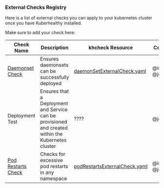 ### External Checks Registry

Here is a list of external checks you can apply to your kubernetes cluster once you have Kuberhealthy installed. 

Make sure to add your check here:

| Check Name | Description | khcheck Resource | Contributor |
| --- | --- | --- | --- |
| [Daemonset Check](../cmd/daemonSetExternalCheck/README.md) | Ensures daemonsets can be successfully deployed | [daemonSetExternalCheck.yaml](../cmd/daemonSetExternalCheck/daemonSetExternalCheck.yaml) | @integrii @joshulyne |
| Deployment Test | Ensures that a Deployment and Service can be provisioned and created within the Kubernetes cluster | ???? | @jonnydawg |
| [Pod Restarts Check](../cmd/podRestartsExternalCheck/README.md) | Checks for excessive pod restarts in any namespace | [podRestartsExternalCheck.yaml](../cmd/podRestartsExternalCheck/podRestartsExternalCheck.yaml) | @integrii @joshulyne |

